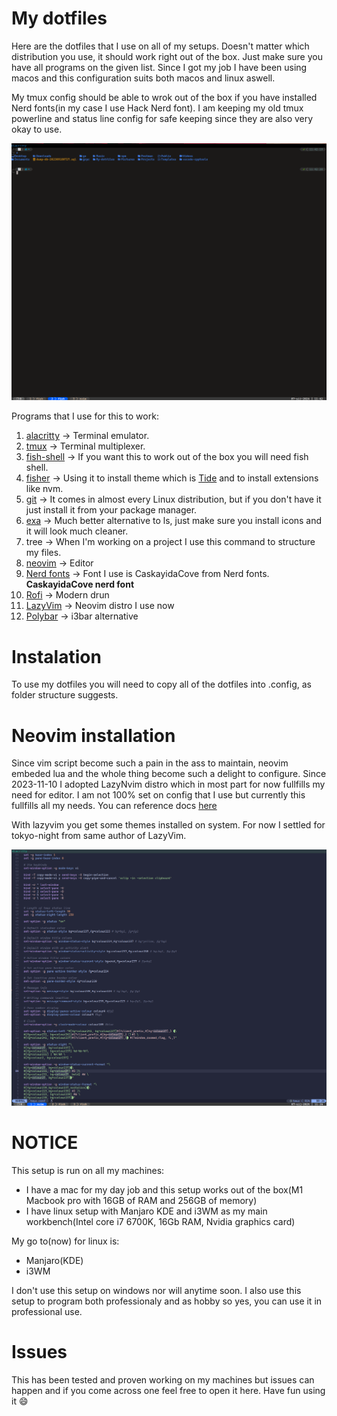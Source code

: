 # My dotfiles

Here are the dotfiles that I use on all of my setups. Doesn't matter which distribution you use, it should work right out of the box. Just make sure you have all programs on the given list.
Since I got my job I have been using macos and this configuration suits both macos and linux aswell.

My tmux config should be able to wrok out of the box if you have installed Nerd fonts(in my case I use Hack Nerd font).
I am keeping my old tmux powerline and status line config for safe keeping since they are also very okay to use.

<img src="pics/Linux/term.png" />

Programs that I use for this to work:

1. [alacritty](https://github.com/alacritty/alacritty) -> Terminal emulator.
2. [tmux](https://github.com/tmux/tmux) -> Terminal multiplexer.
3. [fish-shell](https://fishshell.com/) -> If you want this to work out of the box you will need fish shell.
4. [fisher](https://github.com/jorgebucaran/fisher) -> Using it to install theme which is [Tide](https://github.com/IlanCosman/tide) and to install extensions like nvm.
5. [git](https://git-scm.com/) -> It comes in almost every Linux distribution, but if you don't have it just install it from your package manager.
6. [exa](https://github.com/ogham/exa) -> Much better alternative to ls, just make sure you install icons and it will look much cleaner.
7. tree -> When I'm working on a project I use this command to structure my files.
8. [neovim](https://neovim.io/) -> Editor
9. [Nerd fonts](https://github.com/ryanoasis/nerd-fonts) -> Font I use is CaskayidaCove from Nerd fonts. <b>CaskayidaCove nerd font</b>
10. [Rofi](https://github.com/davatorium/rofi) -> Modern drun 
11. [LazyVim](https://www.lazyvim.org/) -> Neovim distro I use now
12. [Polybar](https://github.com/polybar/polybar) -> i3bar alternative

# Instalation

To use my dotfiles you will need to copy all of the dotfiles into .config, as folder structure suggests.

# Neovim installation

Since vim script become such a pain in the ass to maintain, neovim embeded lua and the whole thing become such a delight to configure.
Since 2023-11-10 I adopted LazyNvim distro which in most part for now fullfills my need for editor. I am not 100% set on config that I use but currently this fullfills all my needs.
You can reference docs [here](https://www.lazyvim.org/)

With lazyvim you get some themes installed on system. For now I settled for tokyo-night from same author of LazyVim. 

<img src="pics/Linux/nvim.png" />

# <b>NOTICE</b>

This setup is run on all my machines:
- I have a mac for my day job and this setup works out of the box(M1 Macbook pro with 16GB of RAM and 256GB of memory)
- I have linux setup with Manjaro KDE and i3WM as my main workbench(Intel core i7 6700K, 16Gb RAM, Nvidia graphics card)

My go to(now) for linux is:

- Manjaro(KDE)
- i3WM

I don't use this setup on windows nor will anytime soon.
I also use this setup to program both professionaly and as hobby so yes, you can use it in professional use.

# Issues

This has been tested and proven working on my machines but issues can happen and if you come across one feel free to open it here. Have fun using it :smile:
